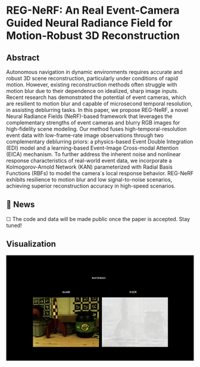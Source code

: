 # REG-NeRF: An Real Event-Camera Guided Neural Radiance Field for Motion-Robust 3D Reconstruction

## Abstract
Autonomous navigation in dynamic environments requires accurate and robust 3D scene reconstruction, particularly under conditions of rapid motion.
However, existing reconstruction methods often struggle with motion blur due to their dependence on idealized, sharp image inputs.
Recent research has demonstrated the potential of event cameras, which are resilient to motion blur and capable of microsecond temporal resolution, in assisting deblurring tasks.
In this paper, we propose REG-NeRF, a novel Neural Radiance Fields (NeRF)-based framework that leverages the complementary strengths of event cameras and blurry RGB images for high-fidelity scene modeling.
Our method fuses high-temporal-resolution event data with low-frame-rate image observations through two complementary deblurring priors: a physics-based Event Double Integration (EDI) model and a learning-based Event-Image Cross-modal Attention (EICA) mechanism.
To further address the inherent noise and nonlinear response characteristics of real-world event data, we incorporate a Kolmogorov-Arnold Network (KAN) parameterized with Radial Basis Functions (RBFs) to model the camera`s local response behavior.
REG-NeRF exhibits resilience to motion blur and low signal-to-noise scenarios, achieving superior reconstruction accuracy in high-speed scenarios.
 

## 📢 News
&#9744; The code and data will be made public once the paper is accepted. Stay tuned!

## Visualization
![](results.gif)